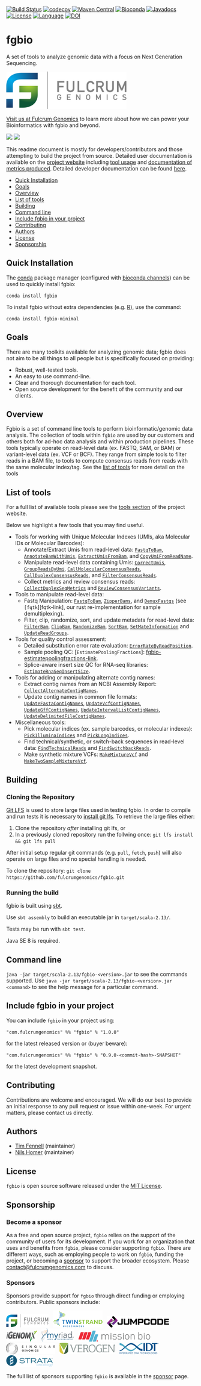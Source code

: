 [![Build Status](https://github.com/fulcrumgenomics/fgbio/actions/workflows/unittests.yaml/badge.svg?branch=main)](https://github.com/fulcrumgenomics/fgbio/actions/workflows/unittests.yaml)
[![codecov](https://codecov.io/gh/fulcrumgenomics/fgbio/branch/main/graph/badge.svg)](https://codecov.io/gh/fulcrumgenomics/fgbio)
[![Maven Central](https://maven-badges.herokuapp.com/maven-central/com.fulcrumgenomics/fgbio_2.13/badge.svg)](https://maven-badges.herokuapp.com/maven-central/com.fulcrumgenomics/fgbio_2.13)
[![Bioconda](https://img.shields.io/conda/dn/bioconda/fgbio.svg?label=Bioconda)](http://bioconda.github.io/recipes/fgbio/README.html)
[![Javadocs](http://javadoc.io/badge/com.fulcrumgenomics/fgbio_2.13.svg)](http://javadoc.io/doc/com.fulcrumgenomics/fgbio_2.13)
[![License](http://img.shields.io/badge/license-MIT-blue.svg)](https://github.com/fulcrumgenomics/fgbio/blob/main/LICENSE)
[![Language](http://img.shields.io/badge/language-scala-brightgreen.svg)](http://www.scala-lang.org/)
[![DOI](https://zenodo.org/badge/53011104.svg)](https://zenodo.org/doi/10.5281/zenodo.10456900)

fgbio
====

A set of tools to analyze genomic data with a focus on Next Generation Sequencing.

<p>
<a href float="left"="https://fulcrumgenomics.com"><img src=".github/logos/fulcrumgenomics.svg" alt="Fulcrum Genomics" height="100"/></a>
</p>


[Visit us at Fulcrum Genomics](www.fulcrumgenomics.com) to learn more about how we can power your Bioinformatics with fgbio and beyond.

<a href="mailto:contact@fulcrumgenomics.com?subject=[GitHub inquiry]"><img src="https://img.shields.io/badge/Email_us-brightgreen.svg?&style=for-the-badge&logo=gmail&logoColor=white"/></a>
<a href="https://www.fulcrumgenomics.com"><img src="https://img.shields.io/badge/Visit_Us-blue.svg?&style=for-the-badge&logo=wordpress&logoColor=white"/></a>





This readme document is mostly for developers/contributors and those attempting to build the project from source.
Detailed user documentation is available on the [project website](http://fulcrumgenomics.github.io/fgbio/) including [tool usage](http://fulcrumgenomics.github.io/fgbio/tools/latest) and [documentation of metrics produced](http://fulcrumgenomics.github.io/fgbio/metrics/latest).  Detailed developer documentation can be found [here](http://javadoc.io/doc/com.fulcrumgenomics/fgbio_2.13).

<!---toc start-->
  * [Quick Installation](#quick-installation)
  * [Goals](#goals)
  * [Overview](#overview)
  * [List of tools](#list-of-tools)
  * [Building](#building)
  * [Command line](#command-line)
  * [Include fgbio in your project](#include-fgbio-in-your-project)
  * [Contributing](#contributing)
  * [Authors](#authors)
  * [License](#license)
  * [Sponsorship](#sponsorship)

<!---toc end-->

## Quick Installation

The [conda](https://conda.io/) package manager (configured with [bioconda channels](https://bioconda.github.io/)) can be used to quickly install fgbio:

```
conda install fgbio
```

To install fgbio without extra dependencies (e.g. [R](https://www.r-project.org/)), use the command:

```
conda install fgbio-minimal
```

## Goals

There are many toolkits available for analyzing genomic data; fgbio does not aim to be all things to all people but is specifically focused on providing:

* Robust, well-tested tools.
* An easy to use command-line.
* Clear and thorough documentation for each tool.
* Open source development for the benefit of the community and our clients.

## Overview

Fgbio is a set of command line tools to perform bioinformatic/genomic data analysis. 
The collection of tools within `fgbio` are used by our customers and others both for ad-hoc data analysis and within production pipelines.
These tools typically operate on read-level data (ex. FASTQ, SAM, or BAM) or variant-level data (ex. VCF or BCF).
They range from simple tools to filter reads in a BAM file, to tools to compute consensus reads from reads with the same molecular index/tag.
See the [list of tools](#list-of-tools) for more detail on the tools

## List of tools

For a full list of available tools please see the [tools section](http://fulcrumgenomics.github.io/fgbio/tools/latest) of the project website.

Below we highlight a few tools that you may find useful.

-   Tools for working with Unique Molecular Indexes (UMIs, aka Molecular IDs or Molecular Barcodes):
    -   Annotate/Extract Umis from read-level data: [`FastqToBam`][fgbio-fastqtobam-link], [`AnnotateBamWithUmis`][fgbio-annotatebamwithumis-link], [`ExtractUmisFromBam`][fgbio-extractumisfrombam-link], and [`CopyUmiFromReadName`][fgbio-copyumifromreadname-link].
    -   Manipulate read-level data containing Umis: [`CorrectUmis`][fgbio-correctumis-link], [`GroupReadsByUmi`][fgbio-groupreadsbyumi-link], [`CallMolecularConsensusReads`][fgbio-callmolecularconsensusreads-link], [`CallDuplexConsensusReads`][fgbio-callduplexconsensusreads-link], and [`FilterConsensusReads`][fgbio-filterconsensusreads-link].
    -   Collect metrics and review consensus reads: [`CollectDuplexSeqMetrics`][fgbio-collectduplexseqmetrics-link] and [`ReviewConsensusVariants`][fgbio-reviewconsensusvariants-link].
-   Tools to manipulate read-level data:
    -   Fastq Manipulation: [`FastqToBam`][fgbio-fastqtobam-link], [`ZipperBams`][fgbio-zipperbams-link], and [`DemuxFastqs`][fgbio-demuxfastqs-link] (see `[fqtk`][fqtk-link], our rust re-implementation for sample demultiplexing).
    -   Filter, clip, randomize, sort, and update metadata for read-level data: [`FilterBam`][fgbio-filterbam-link], [`ClipBam`][fgbio-clipbam-link], [`RandomizeBam`][fgbio-randomizebam-link], [`SortBam`][fgbio-sortbam-link], [`SetMateInformation`][fgbio-setmateinformation-link] and [`UpdateReadGroups`][fgbio-updatereadgroups-link].
-   Tools for quality control assessment:
    -   Detailed substitution error rate evaluation: [`ErrorRateByReadPosition`][fgbio-errorratebyreadposition-link].
    -   Sample pooling QC: [`EstimatePoolingFractions`]: [fgbio-estimatepoolingfractions-link].
    -   Splice-aware insert size QC for RNA-seq libraries: [`EstimateRnaSeqInsertSize`][fgbio-estimaternaseqinsertsize-link].
-   Tools for adding or manipulating alternate contig names:
    -   Extract contig names from an NCBI Assembly Report: [`CollectAlternateContigNames`][fgbio-collectalternatecontignames-link].
    -   Update contig names in common file formats: [`UpdateFastaContigNames`][fgbio-updatefastacontignames-link], [`UpdateVcfContigNames`][fgbio-updatevcfcontignames-link], [`UpdateGffContigNames`][fgbio-updategffcontignames-link], [`UpdateIntervalListContigNames`][fgbio-updateintervallistcontignames-link], [`UpdateDelimitedFileContigNames`][fgbio-updatedelimitedfilecontignames-link].
-   Miscellaneous tools:
    -   Pick molecular indices (ex. sample barcodes, or molecular indexes): [`PickIlluminaIndices`][fgbio-pickilluminaindices-link] and [`PickLongIndices`][fgbio-picklongindices-link].
    -   Find technical/synthetic, or switch-back sequences in read-level data: [`FindTechnicalReads`][fgbio-findtechnicalreads-link] and [`FindSwitchbackReads`][fgbio-findswitchbackreads-link].
    -   Make synthetic mixture VCFs: [`MakeMixtureVcf`][fgbio-makemixturevcf-link] and [`MakeTwoSampleMixtureVcf`][fgbio-maketwosamplemixturevcf-link].

[fgbio-fastqtobam-link]: https://fulcrumgenomics.github.io/fgbio/tools/latest/FastqToBam.html
[fgbio-annotatebamwithumis-link]: https://fulcrumgenomics.github.io/fgbio/tools/latest/AnnotateBamWithUmis.html
[fgbio-extractumisfrombam-link]: https://fulcrumgenomics.github.io/fgbio/tools/latest/ExtractUmisFromBam.html
[fgbio-copyumifromreadname-link]: https://fulcrumgenomics.github.io/fgbio/tools/latest/CopyUmiFromReadName.html
[fgbio-correctumis-link]: https://fulcrumgenomics.github.io/fgbio/tools/latest/CorrectUmis.html
[fgbio-groupreadsbyumi-link]: https://fulcrumgenomics.github.io/fgbio/tools/latest/GroupReadsByUmi.html
[fgbio-callmolecularconsensusreads-link]: https://fulcrumgenomics.github.io/fgbio/tools/latest/CallMolecularConsensusReads.html
[fgbio-callduplexconsensusreads-link]: https://fulcrumgenomics.github.io/fgbio/tools/latest/CallDuplexConsensusReads.html
[fgbio-filterconsensusreads-link]: https://fulcrumgenomics.github.io/fgbio/tools/latest/FilterConsensusReads.html
[fgbio-collectduplexseqmetrics-link]: https://fulcrumgenomics.github.io/fgbio/tools/latest/CollectDuplexSeqMetrics.html
[fgbio-reviewconsensusvariants-link]: https://fulcrumgenomics.github.io/fgbio/tools/latest/ReviewConsensusVariants.html
[fgbio-fastqtobam-link]: https://fulcrumgenomics.github.io/fgbio/tools/latest/FastqToBam.html
[fgbio-zipperbams-link]: https://fulcrumgenomics.github.io/fgbio/tools/latest/ZipperBams.html
[fgbio-demuxfastqs-link]: https://fulcrumgenomics.github.io/fgbio/tools/latest/DemuxFastqs.html
[fgbio-filterbam-link]: https://fulcrumgenomics.github.io/fgbio/tools/latest/FilterBam.html
[fgbio-clipbam-link]: https://fulcrumgenomics.github.io/fgbio/tools/latest/ClipBam.html
[fgbio-randomizebam-link]: https://fulcrumgenomics.github.io/fgbio/tools/latest/RandomizeBam.html
[fgbio-setmateinformation-link]: https://fulcrumgenomics.github.io/fgbio/tools/latest/SetMateInformation.html
[fgbio-updatereadgroups-link]: https://fulcrumgenomics.github.io/fgbio/tools/latest/UpdateReadGroups.html
[fgbio-collectalternatecontignames-link]: https://fulcrumgenomics.github.io/fgbio/tools/latest/CollectAlternateContigNames.html
[fgbio-updatefastacontignames-link]: https://fulcrumgenomics.github.io/fgbio/tools/latest/UpdateFastaContigNames.html
[fgbio-updatevcfcontignames-link]: https://fulcrumgenomics.github.io/fgbio/tools/latest/UpdateVcfContigNames.html
[fgbio-updategffcontignames-link]: https://fulcrumgenomics.github.io/fgbio/tools/latest/UpdateGffContigNames.html
[fgbio-updateintervallistcontignames-link]: https://fulcrumgenomics.github.io/fgbio/tools/latest/UpdateIntervalListContigNames.html
[fgbio-updatedelimitedfilecontignames-link]: https://fulcrumgenomics.github.io/fgbio/tools/latest/UpdateDelimitedFileContigNames.html
[fgbio-errorratebyreadposition-link]: https://fulcrumgenomics.github.io/fgbio/tools/latest/ErrorRateByReadPosition.html
[fgbio-estimatepoolingfractions-link]: https://fulcrumgenomics.github.io/fgbio/tools/latest/EstimatePoolingFractions.html
[fgbio-estimaternaseqinsertsize-link]: https://fulcrumgenomics.github.io/fgbio/tools/latest/EstimateRnaSeqInsertSize.html
[fgbio-pickilluminaindices-link]: https://fulcrumgenomics.github.io/fgbio/tools/latest/PickIlluminaIndices.html
[fgbio-picklongindices-link]: https://fulcrumgenomics.github.io/fgbio/tools/latest/PickLongIndices.html
[fgbio-findtechnicalreads-link]: https://fulcrumgenomics.github.io/fgbio/tools/latest/FastqToBam.html
[fgbio-sortbam-link]: https://fulcrumgenomics.github.io/fgbio/tools/latest/SortBam.html
[fgbio-makemixturevcf-link]: https://fulcrumgenomics.github.io/fgbio/tools/latest/MakeMixtureVcf.html
[fgbio-maketwosamplemixturevcf-link]: https://fulcrumgenomics.github.io/fgbio/tools/latest/MakeTwoSampleMixtureVcf.html
[fgbio-findswitchbackreads-link]: https://fulcrumgenomics.github.io/fgbio/tools/latest/FindSwitchbackReads.html

## Building 
### Cloning the Repository

[Git LFS](https://git-lfs.github.com/) is used to store large files used in testing fgbio.  In order to compile and run tests it is necessary to [install git lfs](https://git-lfs.github.com/).  To retrieve the large files either:

1. Clone the repository _after_ installing git lfs, or
2. In a previously cloned repository run the follwing once: `git lfs install && git lfs pull`

After initial setup regular git commands (e.g. `pull`, `fetch`, `push`) will also operate on large files and no special handling is needed.

To clone the repository: `git clone https://github.com/fulcrumgenomics/fgbio.git`

### Running the build
fgbio is built using [sbt](http://www.scala-sbt.org/).

Use ```sbt assembly``` to build an executable jar in ```target/scala-2.13/```.

Tests may be run with ```sbt test```.

Java SE 8 is required.


## Command line

`java -jar target/scala-2.13/fgbio-<version>.jar` to see the commands supported.  Use `java -jar target/scala-2.13/fgbio-<version>.jar <command>` to see the help message for a particular command.

## Include fgbio in your project

You can include `fgbio` in your project using:

```
"com.fulcrumgenomics" %% "fgbio" % "1.0.0"
```

for the latest released version or (buyer beware):

```
"com.fulcrumgenomics" %% "fgbio" % "0.9.0-<commit-hash>-SNAPSHOT"
```

for the latest development snapshot.

## Contributing

Contributions are welcome and encouraged.
We will do our best to provide an initial response to any pull request or issue within one-week.
For urgent matters, please contact us directly.

## Authors

* [Tim Fennell](https://github.com/tfenne) (maintainer)
* [Nils Homer](https://github.com/nh13) (maintainer)

## License

`fgbio` is open source software released under the [MIT License](https://github.com/fulcrumgenomics/fgbio/blob/main/LICENSE).

## Sponsorship

### Become a sponsor

As a free and open source project, `fgbio` relies on the support of the community of users for its development. If you work for an organization that uses and benefits from `fgbio`, please consider supporting `fgbio`. There are different ways, such as employing people to work on `fgbio`, funding the project, or becoming a [sponsor](https://github.com/sponsors/fulcrumgenomics) to support the broader ecosystem. Please [contact@fulcrumgenomics.com](https://www.fulcrumgenomics.com/contact/) to discuss.

### Sponsors

Sponsors provide support for `fgbio` through direct funding or employing contributors.
Public sponsors include:

<p>
<a href float="left"="https://fulcrumgenomics.com"><img src=".github/logos/fulcrumgenomics.svg" alt="Fulcrum Genomics" height="35"/></a>
&nbsp;
<a href float="left"="https://twinstrandbio.com/"><img src=".github/logos/twinstrandbio.svg" alt="TwinStrand Biosciences" height="45"/></a>
&nbsp;
<a href float="left"="https://www.jumpcodegenomics.com//"><img src=".github/logos/jumpcodegenomics.png" alt="Jumpcode Genomics" height="30"/></a>
&nbsp;
<a href float="left"="https://www.igenomx.com//"><img src=".github/logos/igenomx.png" alt="iGenomX" height="30"/></a>
&nbsp;
<a href float="left"="https://myriad.com"><img src=".github/logos/myriad.png" alt="Myriad Genetics" height="35"/></a>
&nbsp;
<a href float="left"="https://missionbio.com"><img src=".github/logos/missionbio.svg" alt="Mission Bio" height="30"/></a>
&nbsp;
<a href float="left"="https://singulargenomics.com"><img src=".github/logos/singulargenomics.svg" alt="Singular Genomics" height="30"/></a>
&nbsp;
<a href float="left"="https://verogen.com"><img src=".github/logos/verogen.jpg" alt="Verogen" height="30"/></a>
&nbsp;
<a href float="left"="https://idtdna.com"><img src=".github/logos/idtdna.png" alt="Integrated DNA Technologies" height="30"/></a>
&nbsp;
<a href float="left"="https://strataoncology.com"><img src=".github/logos/strataoncology.png" alt="Strata Oncology" height="30"/></a>
</p>

The full list of sponsors supporting `fgbio` is available in the [sponsor](https://github.com/sponsors/fulcrumgenomics) page.

